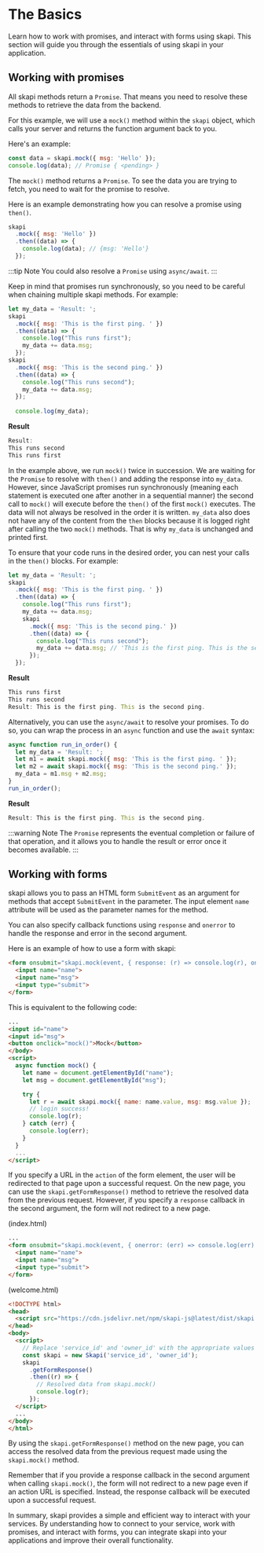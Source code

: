# The Basics

Learn how to work with promises, and interact with forms using skapi. This section will guide you through the essentials of using skapi in your application.

## Working with promises

All skapi methods return a `Promise`. That means you need to resolve these methods to retrieve the data from the backend.

For this example, we will use a `mock()` method within the `skapi` object, which calls your server and returns the function argument back to you.

Here's an example:

```javascript
const data = skapi.mock({ msg: 'Hello' });
console.log(data); // Promise { <pending> }
```

The `mock()` method returns a `Promise`. To see the data you are trying to fetch, you need to wait for the promise to resolve.

Here is an example demonstrating how you can resolve a promise using `then()`.

```javascript
skapi
  .mock({ msg: 'Hello' })
  .then((data) => {
    console.log(data); // {msg: 'Hello'}
  });
```

:::tip Note
You could also resolve a `Promise` using `async/await`.
:::

Keep in mind that promises run synchronously, so you need to be careful when chaining multiple skapi methods. For example:

```javascript
let my_data = 'Result: ';
skapi
  .mock({ msg: 'This is the first ping. ' })
  .then((data) => {
    console.log("This runs first");
    my_data += data.msg;
  });
skapi
  .mock({ msg: 'This is the second ping.' })
  .then((data) => {
    console.log("This runs second");
    my_data += data.msg;
  });
  
  console.log(my_data);
```
**Result**
```js
Result:
This runs second
This runs first
```


In the example above, we run `mock()` twice in succession. We are waiting for the `Promise` to resolve with `then()` and adding the response into `my_data`. However, since JavaScript promises run synchronously (meaning each statement is executed one after another in a sequential manner) the second call to `mock()` will execute before the `then()` of the first `mock()` executes. The data will not always be resolved in the order it is written. `my_data` also does not have any of the content from the `then` blocks because it is logged right after calling the two `mock()` methods. That is why `my_data` is unchanged and printed first.

To ensure that your code runs in the desired order, you can nest your calls in the `then()` blocks. For example:

```javascript
let my_data = 'Result: ';
skapi
  .mock({ msg: 'This is the first ping. ' })
  .then((data) => {
    console.log("This runs first");
    my_data += data.msg;
    skapi
      .mock({ msg: 'This is the second ping.' })
      .then((data) => {
        console.log("This runs second");
        my_data += data.msg; // 'This is the first ping. This is the second ping.'
      });
  });
```
**Result**
```js
This runs first
This runs second
Result: This is the first ping. This is the second ping.
```

Alternatively, you can use the `async/await` to resolve your promises. To do so, you can wrap the process in an `async` function and use the `await` syntax:

```javascript
async function run_in_order() {
  let my_data = 'Result: ';
  let m1 = await skapi.mock({ msg: 'This is the first ping. ' });
  let m2 = await skapi.mock({ msg: 'This is the second ping.' });
  my_data = m1.msg + m2.msg;
}
run_in_order();
```
**Result**
```js
Result: This is the first ping. This is the second ping.
```

:::warning Note
 The `Promise` represents the eventual completion or failure of that operation, and it allows you to handle the result or error once it becomes available.
 :::

## Working with forms

skapi allows you to pass an HTML form `SubmitEvent` as an argument for methods that accept `SubmitEvent` in the parameter. The input element `name` attribute will be used as the parameter names for the method. 

You can also specify callback functions using `response` and `onerror` to handle the response and error in the second argument.

Here is an example of how to use a form with skapi:

```html
<form onsubmit="skapi.mock(event, { response: (r) => console.log(r), onerror: (err) => console.log(err) })">
  <input name="name">
  <input name="msg">
  <input type="submit">
</form>
```

This is equivalent to the following code:

```html
...
<input id="name">
<input id="msg">
<button onclick="mock()">Mock</button>
</body>
<script>
  async function mock() {
    let name = document.getElementById("name");
    let msg = document.getElementById("msg");

    try {
      let r = await skapi.mock({ name: name.value, msg: msg.value });
      // login success!
      console.log(r);
    } catch (err) {
      console.log(err);
    }
  }
  ...
</script>
```

If you specify a URL in the `action` of the form element, the user will be redirected to that page upon a successful request. On the new page, you can use the `skapi.getFormResponse()` method to retrieve the resolved data from the previous request. However, if you specify a `response` callback in the second argument, the form will not redirect to a new page.

(index.html)
```html
...
<form onsubmit="skapi.mock(event, { onerror: (err) => console.log(err) })" action="welcome.html">
  <input name="name">
  <input name="msg">
  <input type="submit">
</form>
```

(welcome.html)
```html
<!DOCTYPE html>
<head>
  <script src="https://cdn.jsdelivr.net/npm/skapi-js@latest/dist/skapi.js"></script>
</head>
<body>
  <script>
    // Replace 'service_id' and 'owner_id' with the appropriate values from your skapi dashboard.
    const skapi = new Skapi('service_id', 'owner_id');
    skapi
      .getFormResponse()
      .then((r) => {
        // Resolved data from skapi.mock()
        console.log(r);
      });
  </script>
  ...
</body>
</html>
```

By using the `skapi.getFormResponse()` method on the new page, you can access the resolved data from the previous request made using the `skapi.mock()` method.

Remember that if you provide a response callback in the second argument when calling `skapi.mock()`, the form will not redirect to a new page even if an action URL is specified. Instead, the response callback will be executed upon a successful request.

In summary, skapi provides a simple and efficient way to interact with your services. By understanding how to connect to your service, work with promises, and interact with forms, you can integrate skapi into your applications and improve their overall functionality.
